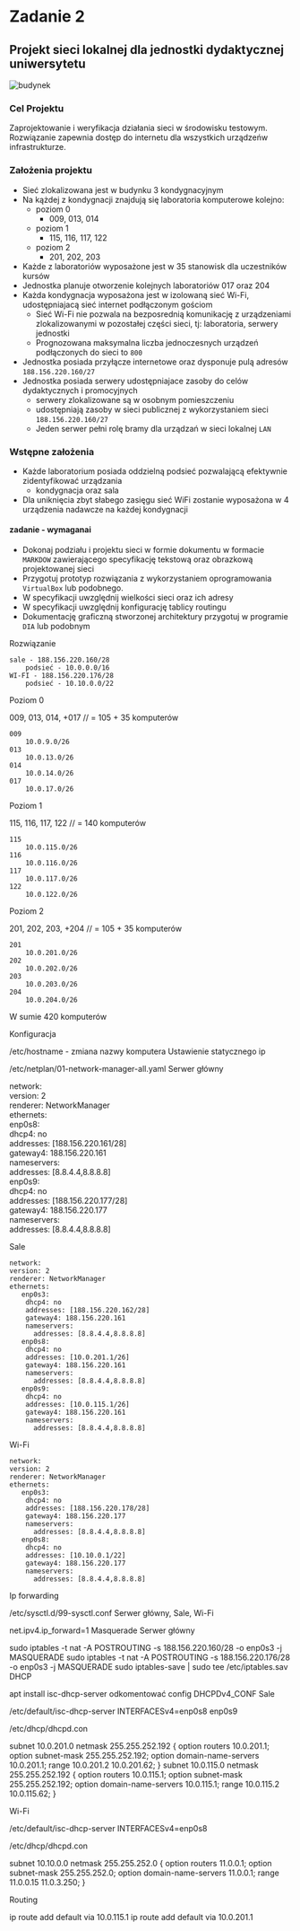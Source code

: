 # Zadanie 2

## Projekt sieci lokalnej dla jednostki dydaktycznej uniwersytetu

![budynek](budynek.svg)

### Cel Projektu
  Zaprojektowanie i weryfikacja działania sieci w środowisku testowym. 
  Rozwiązanie zapewnia dostęp do internetu dla wszystkich urządzeńw infrastrukturze.
  
### Założenia projektu

* Sieć zlokalizowana jest w budynku 3 kondygnacyjnym
* Na kążdej z kondygnacji znajdują się laboratoria komputerowe kolejno:
  * poziom 0 
    * 009, 013, 014
  * poziom 1
    * 115, 116, 117, 122
  * poziom 2
    * 201, 202, 203 
* Każde z laboratoriów wyposażone jest w 35 stanowisk dla uczestników kursów
* Jednostka planuje otworzenie kolejnych laboratoriów 017 oraz 204
* Każda kondygnacja wyposażona jest w izolowaną sieć Wi-Fi, udostępniajacą sieć internet podłączonym gościom
  * Sieć Wi-Fi nie pozwala na bezposrednią komunikację z urządzeniami zlokalizowanymi w pozostałej części sieci,
    tj: laboratoria, serwery jednostki
  * Prognozowana maksymalna liczba jednoczesnych urządzeń podłączonych do sieci to ``800``
* Jednostka posiada przyłącze internetowe oraz dysponuje pulą adresów ``188.156.220.160/27``
* Jednostka posiada serwery udostępniajace zasoby do celów dydaktycznych i promocyjnych
  * serwery zlokalizowane są w osobnym pomieszczeniu
  * udostępniają zasoby w sieci publicznej z wykorzystaniem sieci ``188.156.220.160/27``
  * Jeden serwer pełni rolę bramy dla urządzań w sieci lokalnej ``LAN``

### Wstępne założenia

* Każde laboratorium posiada oddzielną podsieć pozwalającą efektywnie zidentyfikować urządzania
  * kondygnacja oraz sala
* Dla uniknięcia zbyt słabego zasięgu sieć WiFi zostanie wyposażona w 4 urządzenia nadawcze na każdej kondygnacji
 

#### zadanie - wymaganai

* Dokonaj podziału i projektu sieci w formie dokumentu w formacie ``MARKDOW`` zawierającego specyfikację tekstową oraz obrazkową
  projektowanej sieci
* Przygotuj prototyp rozwiązania z wykorzystaniem oprogramowania ``VirtualBox`` lub podobnego.
* W specyfikacji uwzględnij wielkości sieci oraz ich adresy
* W specyfikacji uwzględnij konfigurację tablicy routingu
* Dokumentację graficzną stworzonej architektury przygotuj w programie ``DIA`` lub podobnym



Rozwiązanie

    sale - 188.156.220.160/28
        podsieć - 10.0.0.0/16
    WI-FI - 188.156.220.176/28
        podsieć - 10.10.0.0/22

Poziom 0

009, 013, 014, +017 // = 105 + 35 komputerów

    009
        10.0.9.0/26
    013
        10.0.13.0/26
    014
        10.0.14.0/26
    017
        10.0.17.0/26

Poziom 1

115, 116, 117, 122 // = 140 komputerów

    115
        10.0.115.0/26
    116
        10.0.116.0/26
    117
        10.0.117.0/26
    122
        10.0.122.0/26

Poziom 2

201, 202, 203, +204 // = 105 + 35 komputerów

    201
        10.0.201.0/26
    202
        10.0.202.0/26
    203
        10.0.203.0/26
    204
        10.0.204.0/26

W sumie 420 komputerów


Konfiguracja

/etc/hostname - zmiana nazwy komputera
Ustawienie statycznego ip

/etc/netplan/01-network-manager-all.yaml
Serwer główny

   network:  
   version: 2  
   renderer: NetworkManager  
   ethernets:  
      enp0s8:  
       dhcp4: no  
       addresses: [188.156.220.161/28]  
       gateway4: 188.156.220.161  
       nameservers:  
         addresses: [8.8.4.4,8.8.8.8]  
      enp0s9:  
       dhcp4: no  
       addresses: [188.156.220.177/28]  
       gateway4: 188.156.220.177  
       nameservers:  
         addresses: [8.8.4.4,8.8.8.8]

Sale

    network:  
    version: 2  
    renderer: NetworkManager  
    ethernets:  
       enp0s3:  
        dhcp4: no  
        addresses: [188.156.220.162/28]  
        gateway4: 188.156.220.161  
        nameservers:  
          addresses: [8.8.4.4,8.8.8.8]  
       enp0s8:  
        dhcp4: no  
        addresses: [10.0.201.1/26]  
        gateway4: 188.156.220.161  
        nameservers:  
          addresses: [8.8.4.4,8.8.8.8]  
       enp0s9:  
        dhcp4: no  
        addresses: [10.0.115.1/26]  
        gateway4: 188.156.220.161 
        nameservers:  
          addresses: [8.8.4.4,8.8.8.8]

Wi-Fi

    network:  
    version: 2  
    renderer: NetworkManager  
    ethernets:  
       enp0s3:  
        dhcp4: no  
        addresses: [188.156.220.178/28]  
        gateway4: 188.156.220.177  
        nameservers:  
          addresses: [8.8.4.4,8.8.8.8]  
       enp0s8:  
        dhcp4: no  
        addresses: [10.10.0.1/22]  
        gateway4: 188.156.220.177  
        nameservers:  
          addresses: [8.8.4.4,8.8.8.8]  

Ip forwarding

/etc/sysctl.d/99-sysctl.conf
Serwer główny, Sale, Wi-Fi

net.ipv4.ip_forward=1
Masquerade
Serwer główny

sudo iptables -t nat -A POSTROUTING -s 188.156.220.160/28 -o enp0s3 -j MASQUERADE
sudo iptables -t nat -A POSTROUTING -s 188.156.220.176/28 -o enp0s3 -j MASQUERADE
sudo iptables-save | sudo tee /etc/iptables.sav
DHCP

apt install isc-dhcp-server
odkomentować config DHCPDv4_CONF
Sale

/etc/default/isc-dhcp-server
INTERFACESv4=enp0s8 enp0s9

/etc/dhcp/dhcpd.con

subnet 10.0.201.0 netmask 255.255.252.192 {
        option routers                  10.0.201.1;
        option subnet-mask              255.255.252.192;
        option domain-name-servers      10.0.201.1;
        range                           10.0.201.2 10.0.201.62;
}
subnet 10.0.115.0 netmask 255.255.252.192 {
        option routers                  10.0.115.1;
        option subnet-mask              255.255.252.192;
        option domain-name-servers      10.0.115.1;
        range                           10.0.115.2 10.0.115.62;
}

Wi-Fi

/etc/default/isc-dhcp-server
INTERFACESv4=enp0s8

/etc/dhcp/dhcpd.con

subnet 10.10.0.0 netmask 255.255.252.0 {
        option routers                  11.0.0.1;
        option subnet-mask              255.255.252.0;
        option domain-name-servers      11.0.0.1;
        range                           11.0.0.15 11.0.3.250;
}

Routing

ip route add default via 10.0.115.1
ip route add default via 10.0.201.1
